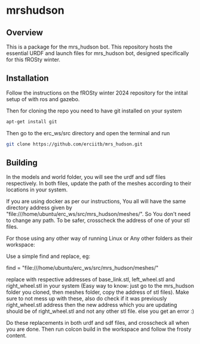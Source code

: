# mrshudson

## Overview
This is a package for the mrs_hudson bot. This repository hosts the essential URDF and launch files for mrs_hudson bot, designed specifically for this fROSty winter.

## Installation 
Follow the instructions on the fROSty winter 2024 repository for the intital setup of with ros and gazebo.

Then for cloning the repo you need to have git installed on your system
```bash
apt-get install git
```
Then go to the erc_ws/src directory and open the terminal and run
```bash
git clone https://github.com/erciitb/mrs_hudson.git
```

## Building

 In the models and world folder, you will see the urdf and sdf files respectively. In both files, update the path of the meshes according to their locations in your system.

If you are using docker as per our instructions, You all will have the same directory address given by "file:///home/ubuntu/erc_ws/src/mrs_hudson/meshes/".
So You don't need to change any path. To be safer, crosscheck the address of one of your stl files.

For those using any other way of running Linux or Any other folders as their workspace:

Use a simple find and replace, eg:

find = "file:///home/ubuntu/erc_ws/src/mrs_hudson/meshes/"

replace with respective addresses of base_link.stl, left_wheel.stl and right_wheel.stl in your system (Easy way to know: just go to the mrs_hudson folder you cloned, then meshes folder, copy the address of stl files). Make sure to not mess up with these, also do check if it was previously right_wheel.stl address then the new address which you are updating should be of right_wheel.stl and not any other stl file. else you get an error :)

Do these replacements in both urdf and sdf files, and crosscheck all when you are done. 
Then run colcon build in the workspace and follow the frosty content.

